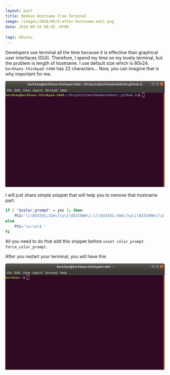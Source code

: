 ```yaml
---
layout: post
title: Remove Hostname From Terminal
image: /images/2018/09/4-after-hostname-edit.png
date: 2018-09-16 08:45 -0700

tags: Ubuntu
---
```


Developers use terminal all the time because it is effective than graphical
user interfaces (GUI). Therefore, I spend my time on my lovely terminal, but
the problem is length of hostname. I use default size which is 80x24.
`berkhans-thinkpad-t460` has 22 characters... Now, you can imagine that is why
important for me.

[
![Before hostname change](/images/2018/09/3-before-hostname-edit.png)
](/images/2018/09/3-before-hostname-edit.png)

I will just share simple snippet that will help you to remove that hostname
part.

```bash
if [ "$color_prompt" = yes ]; then
    PS1='\[\033[01;32m\]\u\[\033[00m\]:\[\033[01;34m\]\w\[\033[00m\]\$ '
else
    PS1='\u:\w\$ '
fi
```

All you need to do that add this snippet before
`unset color_prompt force_color_prompt`.

After you restart your terminal, you will have this

[
![After hostname change](/images/2018/09/4-after-hostname-edit.png)
](/images/2018/09/4-after-hostname-edit.png)
